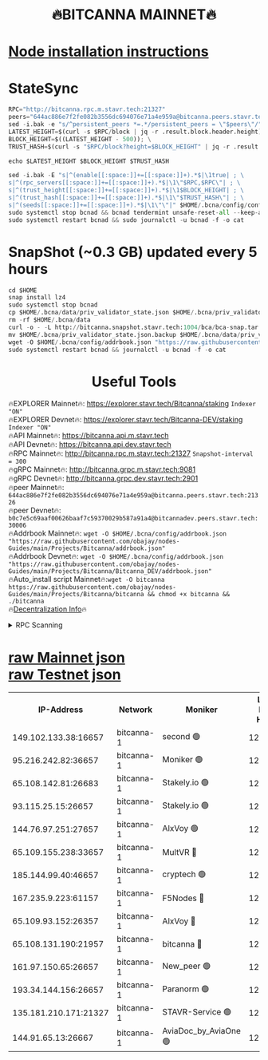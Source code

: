 <h1 align="center"> 🔥BITCANNA MAINNET🔥</h1>


[Node installation instructions](https://github.com/obajay/nodes-Guides/tree/main/Projects/Bitcanna)
=

# StateSync
```python
RPC="http://bitcanna.rpc.m.stavr.tech:21327"
peers="644ac886e7f2fe082b3556dc694076e71a4e959a@bitcanna.peers.stavr.tech:21326"
sed -i.bak -e "s/^persistent_peers *=.*/persistent_peers = \"$peers\"/" $HOME/.bcna/config/config.toml
LATEST_HEIGHT=$(curl -s $RPC/block | jq -r .result.block.header.height); \
BLOCK_HEIGHT=$((LATEST_HEIGHT - 500)); \
TRUST_HASH=$(curl -s "$RPC/block?height=$BLOCK_HEIGHT" | jq -r .result.block_id.hash)

echo $LATEST_HEIGHT $BLOCK_HEIGHT $TRUST_HASH

sed -i.bak -E "s|^(enable[[:space:]]+=[[:space:]]+).*$|\1true| ; \
s|^(rpc_servers[[:space:]]+=[[:space:]]+).*$|\1\"$RPC,$RPC\"| ; \
s|^(trust_height[[:space:]]+=[[:space:]]+).*$|\1$BLOCK_HEIGHT| ; \
s|^(trust_hash[[:space:]]+=[[:space:]]+).*$|\1\"$TRUST_HASH\"| ; \
s|^(seeds[[:space:]]+=[[:space:]]+).*$|\1\"\"|" $HOME/.bcna/config/config.toml
sudo systemctl stop bcnad && bcnad tendermint unsafe-reset-all --keep-addr-book
sudo systemctl restart bcnad && sudo journalctl -u bcnad -f -o cat
```
# SnapShot (~0.3 GB) updated every 5 hours
```python
cd $HOME
snap install lz4
sudo systemctl stop bcnad
cp $HOME/.bcna/data/priv_validator_state.json $HOME/.bcna/priv_validator_state.json.backup
rm -rf $HOME/.bcna/data
curl -o - -L http://bitcanna.snapshot.stavr.tech:1004/bca/bca-snap.tar.lz4 | lz4 -c -d - | tar -x -C $HOME/.bcna --strip-components 2
mv $HOME/.bcna/priv_validator_state.json.backup $HOME/.bcna/data/priv_validator_state.json
wget -O $HOME/.bcna/config/addrbook.json "https://raw.githubusercontent.com/obajay/nodes-Guides/main/Projects/Bitcanna/addrbook.json"
sudo systemctl restart bcnad && journalctl -u bcnad -f -o cat
```

 <h1 align="center"> Useful Tools</h1>

🔥EXPLORER Mainnet🔥:    https://explorer.stavr.tech/Bitcanna/staking          `Indexer "ON"` \
🔥EXPLORER Devnet🔥:     https://explorer.stavr.tech/Bitcanna-DEV/staking     `Indexer "ON"` \
🔥API Mainnet🔥:         https://bitcanna.api.m.stavr.tech \
🔥API Devnet🔥:          https://bitcanna.api.dev.stavr.tech \
🔥RPC Mainnet🔥:         http://bitcanna.rpc.m.stavr.tech:21327         `Snapshot-interval = 300` \
🔥gRPC Mainnet🔥:        http://bitcanna.grpc.m.stavr.tech:9081 \
🔥gRPC Devnet🔥:         http://bitcanna.grpc.dev.stavr.tech:2901 \
🔥peer Mainnet🔥:        `644ac886e7f2fe082b3556dc694076e71a4e959a@bitcanna.peers.stavr.tech:21326` \
🔥peer Devnet🔥:         `b0c7e5c69aaf00626baaf7c59370029b587a91a4@bitcannadev.peers.stavr.tech:30006` \
🔥Addrbook Mainnet🔥:    ```wget -O $HOME/.bcna/config/addrbook.json "https://raw.githubusercontent.com/obajay/nodes-Guides/main/Projects/Bitcanna/addrbook.json"``` \
🔥Addrbook Devnet🔥:    ```wget -O $HOME/.bcna/config/addrbook.json "https://raw.githubusercontent.com/obajay/nodes-Guides/main/Projects/Bitcanna/Bitcanna_DEV/addrbook.json"``` \
🔥Auto_install script Mainnet🔥:```wget -O bitcanna https://raw.githubusercontent.com/obajay/nodes-Guides/main/Projects/Bitcanna/bitcanna && chmod +x bitcanna && ./bitcanna``` \
🔥[Decentralization Info](https://github.com/obajay/StateSync-snapshots/tree/main/Projects/Bitcanna/Decentralization)🔥


<details>
<summary>RPC Scanning</summary>

<h2 align="center"> We scan nodes in real time every 4 hours. And we provide the final result of RPC endpoints.
We cannot influence the operation of these nodes in any way. </h2>


```python
If Voting Power is higher than 0 --> then the Node is a validator of the network and may be subject to attack and be a potential threat to the chain.
```
```python
We marked such validators with a red symbol
```

</details>

[raw Mainnet json](https://rpc-check.bcam.stavr.tech/bcam/rpc-bcam-result.json) \
[raw Testnet json](https://github.com/obajay/StateSync-snapshots/tree/main/Projects/Bitcanna/Rpc-Check-Testnet)
=



<table><tr><th>IP-Address</th><th>Network</th><th>Moniker</th><th>Latest Block Height</th><th>Earliest Block Height</th><th>Catching Up</th><th>Tx Index</th><th>Voting Power</th><th>Scan Time</th></tr><tr><td>149.102.133.38:16657</td><td>bitcanna-1</td><td>second 🟢</td><td>12351582</td><td>1</td><td>False</td><td>on</td><td>0</td><td>2024-01-29T23:48:41.116524635UTC</td></tr><tr><td>95.216.242.82:36657</td><td>bitcanna-1</td><td>Moniker 🟢</td><td>12351572</td><td>5776907</td><td>False</td><td>on</td><td>0</td><td>2024-01-29T23:47:40.962843445UTC</td></tr><tr><td>65.108.142.81:26683</td><td>bitcanna-1</td><td>Stakely.io 🟢</td><td>12351576</td><td>6152001</td><td>False</td><td>on</td><td>0</td><td>2024-01-29T23:48:05.103755572UTC</td></tr><tr><td>93.115.25.15:26657</td><td>bitcanna-1</td><td>Stakely.io 🟢</td><td>12351575</td><td>6520001</td><td>False</td><td>on</td><td>0</td><td>2024-01-29T23:47:58.482541540UTC</td></tr><tr><td>144.76.97.251:27657</td><td>bitcanna-1</td><td>AlxVoy 🟢</td><td>12351581</td><td>8805201</td><td>False</td><td>on</td><td>0</td><td>2024-01-29T23:48:30.517569693UTC</td></tr><tr><td>65.109.155.238:33657</td><td>bitcanna-1</td><td>MultVR 🔴</td><td>12351577</td><td>9933415</td><td>False</td><td>on</td><td>352051</td><td>2024-01-29T23:48:11.980463910UTC</td></tr><tr><td>185.144.99.40:46657</td><td>bitcanna-1</td><td>cryptech 🟢</td><td>12351571</td><td>11528001</td><td>False</td><td>on</td><td>0</td><td>2024-01-29T23:47:36.529225623UTC</td></tr><tr><td>167.235.9.223:61157</td><td>bitcanna-1</td><td>F5Nodes 🔴</td><td>12351578</td><td>12084001</td><td>False</td><td>on</td><td>570</td><td>2024-01-29T23:48:14.355310057UTC</td></tr><tr><td>65.109.93.152:26357</td><td>bitcanna-1</td><td>AlxVoy 🔴</td><td>12351582</td><td>12109301</td><td>False</td><td>on</td><td>1391754</td><td>2024-01-29T23:48:41.728185731UTC</td></tr><tr><td>65.108.131.190:21957</td><td>bitcanna-1</td><td>bitcanna 🔴</td><td>12351579</td><td>12251579</td><td>False</td><td>on</td><td>409341</td><td>2024-01-29T23:48:18.839011397UTC</td></tr><tr><td>161.97.150.65:26657</td><td>bitcanna-1</td><td>New_peer 🟢</td><td>12351576</td><td>12254001</td><td>False</td><td>on</td><td>0</td><td>2024-01-29T23:48:05.431771211UTC</td></tr><tr><td>193.34.144.156:26657</td><td>bitcanna-1</td><td>Paranorm 🟢</td><td>12351579</td><td>12271301</td><td>False</td><td>on</td><td>0</td><td>2024-01-29T23:48:19.243898917UTC</td></tr><tr><td>135.181.210.171:21327</td><td>bitcanna-1</td><td>STAVR-Service 🟢</td><td>12351580</td><td>12348901</td><td>False</td><td>on</td><td>0</td><td>2024-01-29T23:48:30.254901607UTC</td></tr><tr><td>144.91.65.13:26667</td><td>bitcanna-1</td><td>AviaDoc_by_AviaOne 🟢</td><td>12351580</td><td>12351001</td><td>False</td><td>on</td><td>0</td><td>2024-01-29T23:48:27.805791771UTC</td></tr></table>
